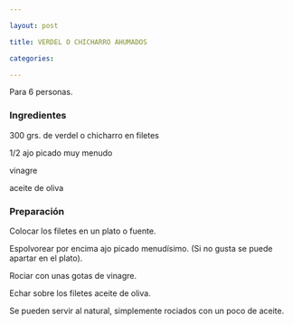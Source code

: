 ```yaml
---

layout: post

title: VERDEL O CHICHARRO AHUMADOS

categories: 

---
```


Para 6 personas.

<h3>Ingredientes</h3>

300 grs. de verdel o chicharro en filetes

1/2 ajo picado muy menudo

vinagre

aceite de oliva

<h3>Preparación</h3>

Colocar los filetes en un plato o fuente.

Espolvorear por encima ajo picado menudísimo. (Si no gusta se puede apartar en el plato).

Rociar con unas gotas de vinagre.

Echar sobre los filetes aceite de oliva.

Se pueden servir al natural, simplemente rociados con un poco de aceite.